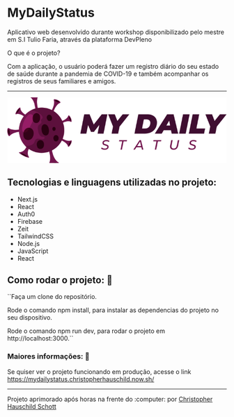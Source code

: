# MyDailyStatus
Aplicativo web desenvolvido durante workshop disponibilizado pelo mestre em S.I Tulio Faria, através da plataforma DevPleno

O que é o projeto?

Com a aplicação, o usuário poderá fazer um registro diário do seu estado de saúde durante a pandemia de COVID-19 e também acompanhar os registros de seus familiares e amigos.

<hr>

<p align="center">
  <img width="600px" src="https://github.com/ChristopherHauschild/app-fullstackLab-workshop/blob/master/mdl.png?raw=true">
 </p>

## Tecnologias e linguagens utilizadas no projeto:

<ul>
<li>Next.js</li>
<li>React</li>
<li>Auth0</li>
<li>Firebase</li>
<li>Zeit</li>
<li>TailwindCSS</li>
<li>Node.js</li>
<li>JavaScript</li>
<li>React</li>
</ul>

## Como rodar o projeto: :rocket:

``Faça um clone do repositório.

Rode o comando npm install, para instalar as dependencias do projeto no seu dispositivo.

Rode o comando npm run dev, para rodar o projeto em http://localhost:3000.``


### Maiores informações: :pencil:

Se quiser ver o projeto funcionando em produção, acesse o link https://mydailystatus.christopherhauschild.now.sh/

<hr>
Projeto aprimorado após horas na frente do :computer: por <a href="https://github.com/ChristopherHauschild"> Christopher Hauschild Schott </a>

